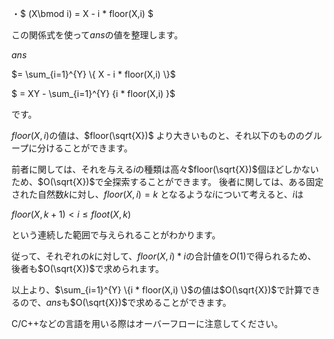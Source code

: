 ・$ (X\bmod i) = X - i * floor(X,i) $

この関係式を使って$ans$の値を整理します。
	
$ans$
	
$= \sum_{i=1}^{Y} \{ X - i * floor(X,i) \}$

$    = XY - \sum_{i=1}^{Y} \{i * floor(X,i) \}$

です。

$floor(X,i)$の値は、$floor(\sqrt{X})$ より大きいものと、それ以下のもののグループに分けることができます。
	
前者に関しては、それを与える$i$の種類は高々$floor(\sqrt{X})$個ほどしかないため、$O(\sqrt{X})$で全探索することができます。
	後者に関しては、ある固定された自然数$k$に対し、$floor(X,i) = k$ となるような$i$について考えると、$i$は
    
$floor(X,k + 1) < i \leq floot(X,k)$
    
という連続した範囲で与えられることがわかります。

従って、それぞれの$k$に対して、$floor(X,i) * i$の合計値を$O(1)$で得られるため、
後者も$O(\sqrt{X})$で求められます。

以上より、$\sum_{i=1}^{Y} \{i * floor(X,i) \}$の値は$O(\sqrt{X})$で計算できるので、$ans$も$O(\sqrt{X})$で求めることができます。

C/C++などの言語を用いる際はオーバーフローに注意してください。
    